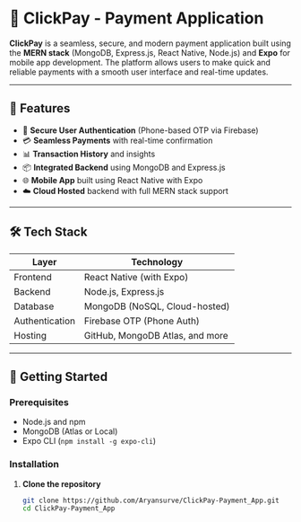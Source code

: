 # 💸 ClickPay - Payment Application

**ClickPay** is a seamless, secure, and modern payment application built using the **MERN stack** (MongoDB, Express.js, React Native, Node.js) and **Expo** for mobile app development. The platform allows users to make quick and reliable payments with a smooth user interface and real-time updates.

---

## 📱 Features

- 🔐 **Secure User Authentication** (Phone-based OTP via Firebase)
- 💳 **Seamless Payments** with real-time confirmation
- 📊 **Transaction History** and insights
- 📦 **Integrated Backend** using MongoDB and Express.js
- 🌐 **Mobile App** built using React Native with Expo
- ☁️ **Cloud Hosted** backend with full MERN stack support

---

## 🛠️ Tech Stack

| Layer          | Technology                            |
|----------------|----------------------------------------|
| Frontend       | React Native (with Expo)               |
| Backend        | Node.js, Express.js                    |
| Database       | MongoDB (NoSQL, Cloud-hosted)          |
| Authentication | Firebase OTP (Phone Auth)              |
| Hosting        | GitHub, MongoDB Atlas, and more        |

---

## 🚀 Getting Started

### Prerequisites

- Node.js and npm
- MongoDB (Atlas or Local)
- Expo CLI (`npm install -g expo-cli`)

### Installation

1. **Clone the repository**
   ```bash
   git clone https://github.com/Aryansurve/ClickPay-Payment_App.git
   cd ClickPay-Payment_App
